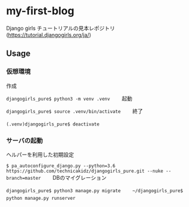 # my-first-blog
Django girls チュートリアルの見本レポジトリ (https://tutorial.djangogirls.org/ja/)

## Usage
### 仮想環境
作成  

`djangogirls_pure$ python3 -m venv .venv`　　
起動　　

`djangogirls_pure$ source .venv/bin/activate`　　
終了　　

`(.venv)djangogirls_pure$ deactivate`　　
### サーバの起動
ヘルパーを利用した初期設定　　

`$ pa_autoconfigure_django.py --python=3.6 https://github.com/technicakidz/djangogirls_pure.git --nuke --branch=master`　　
DBのマイグレーション　　

`djangogirls_pure$ python3 manage.py migrate`　　
`~/djangogirls_pure$ python manage.py runserver`　　
